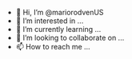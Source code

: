 - 👋 Hi, I’m @mariorodvenUS
- 👀 I’m interested in ...
- 🌱 I’m currently learning ...
- 💞️ I’m looking to collaborate on ...
- 📫 How to reach me ...

<!---
mariorodvenUS/mariorodvenUS is a ✨ special ✨ repository because its `README.md` (this file) appears on your GitHub profile.
You can click the Preview link to take a look at your changes.
--->
